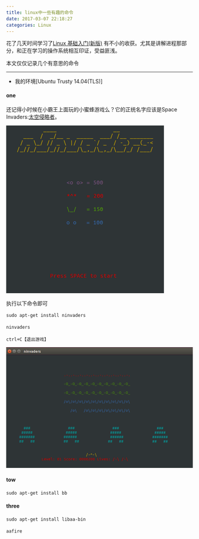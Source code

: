 ```yaml
---
title: linux中一些有趣的命令
date: 2017-03-07 22:18:27
categories: Linux
---
```

花了几天时间学习了[Linux 基础入门(新版)](https://www.shiyanlou.com/courses/1)
有不小的收获。尤其是讲解进程那部分，和正在学习的操作系统相互印证，受益匪浅。

本文仅仅记录几个有意思的命令

*****************

- 我的环境[Ubuntu Trusty 14.04(TLS)]

#### one
还记得小时候在小霸王上面玩的小蜜蜂游戏么？它的正统名字应该是Space Invaders:[太空侵略者](https://en.wikipedia.org/wiki/Space_Invaders)。

![SpaceInvaders1.png](/img/linux/SpaceInvaders1.png)

执行以下命令即可

    sudo apt-get install ninvaders

    ninvaders

    ctrl+C【退出游戏】

![SpaceInvaders2.png](/img/linux/SpaceInvaders2.png)

#### tow

    sudo apt-get install bb

#### three

    sudo apt-get install libaa-bin

    aafire

